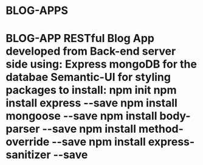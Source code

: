 # BLOG-APPS
# BLOG-APP RESTful Blog App developed from Back-end server side using: Express mongoDB for the databae Semantic-UI for styling   packages to install: npm init npm install express --save npm install mongoose --save npm install body-parser --save npm install method-override --save npm install express-sanitizer --save
